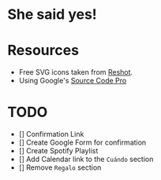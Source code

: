 # She said yes!

# Resources

- Free SVG icons taken from [Reshot](https://www.reshot.com/free-svg-icons/item/romantic-love-icon-set-line-style-WHX28ZVYSN/).
- Using Google's [Source Code Pro](https://fonts.google.com/specimen/Source+Code+Pro)

# TODO

- [] Confirmation Link
- [] Create Google Form for confirmation
- [] Create Spotify Playlist
- [] Add Calendar link to the `Cuándo` section
- [] Remove `Regalo` section


